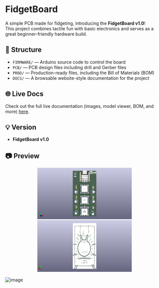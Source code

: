# FidgetBoard

A simple PCB made for fidgeting, introducing the **FidgetBoard v1.0**!  
This project combines tactile fun with basic electronics and serves as a great beginner-friendly hardware build.

## 🔧 Structure

- `FIRMWARE/` — Arduino source code to control the board  
- `PCB/` — PCB design files including drill and Gerber files  
- `PROD/` — Production-ready files, including the Bill of Materials (BOM)  
- `DOCS/` — A browsable website-style documentation for the project

## 🌐 Live Docs

Check out the full live documentation (images, model viewer, BOM, and more) [here](https://mntadros.github.io/FidgetBoard/DOCS/).

## 💡 Version

- **FidgetBoard v1.0**

## 📷 Preview

<p align="center">
  <img src="https://raw.githubusercontent.com/MNTadros/FidgetBoard/refs/heads/main/DOCS/IMGS/front.png" alt="FidgetBoard Front" width="300"/>
  <img src="https://raw.githubusercontent.com/MNTadros/FidgetBoard/refs/heads/main/DOCS/IMGS/back.png" alt="FidgetBoard Back" width="300"/>
</p>

![image](https://github.com/user-attachments/assets/fedf1eb5-f055-47b7-a967-f26ebea76f26)
